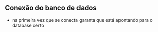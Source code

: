 ## Conexão do banco de dados
* na primeira vez que se conecta garanta que está apontando para o database certo
